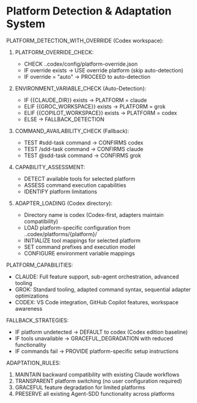 # Platform Detection & Adaptation System

PLATFORM_DETECTION_WITH_OVERRIDE (Codex workspace):

1. PLATFORM_OVERRIDE_CHECK:
   - CHECK ..codex/config/platform-override.json
   - IF override exists → USE override platform (skip auto-detection)
   - IF override = "auto" → PROCEED to auto-detection

2. ENVIRONMENT_VARIABLE_CHECK (Auto-Detection):
   - IF {{CLAUDE_DIR}} exists → PLATFORM = claude
   - ELIF {{GROC_WORKSPACE}} exists → PLATFORM = grok
   - ELIF {{COPILOT_WORKSPACE}} exists → PLATFORM = codex
   - ELSE → FALLBACK_DETECTION

3. COMMAND_AVAILABILITY_CHECK (Fallback):
   - TEST #sdd-task command → CONFIRMS codex
   - TEST /sdd-task command → CONFIRMS claude
   - TEST @sdd-task command → CONFIRMS grok

4. CAPABILITY_ASSESSMENT:
   - DETECT available tools for selected platform
   - ASSESS command execution capabilities
   - IDENTIFY platform limitations

5. ADAPTER_LOADING (Codex directory):
   - Directory name is codex (Codex-first, adapters maintain compatibility)
   - LOAD platform-specific configuration from ..codex/platforms/{platform}/
   - INITIALIZE tool mappings for selected platform
   - SET command prefixes and execution model
   - CONFIGURE environment variable mappings

PLATFORM_CAPABILITIES:
- CLAUDE: Full feature support, sub-agent orchestration, advanced tooling
- GROK: Standard tooling, adapted command syntax, sequential adapter optimizations
- CODEX: VS Code integration, GitHub Copilot features, workspace awareness

FALLBACK_STRATEGIES:
- IF platform undetected → DEFAULT to codex (Codex edition baseline)
- IF tools unavailable → GRACEFUL_DEGRADATION with reduced functionality
- IF commands fail → PROVIDE platform-specific setup instructions

ADAPTATION_RULES:
1. MAINTAIN backward compatibility with existing Claude workflows
2. TRANSPARENT platform switching (no user configuration required)
3. GRACEFUL feature degradation for limited platforms
4. PRESERVE all existing Agent-SDD functionality across platforms
